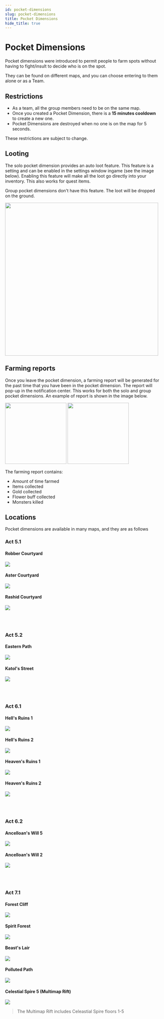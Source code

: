 ```yaml
---
id: pocket-dimensions
slug: pocket-dimensions
title: Pocket Dimensions 
hide_title: true
---
```


# Pocket Dimensions

Pocket dimensions were introduced to permit people to farm spots without having to fight/insult to decide who is on the spot.

They can be found on different maps, and you can choose entering to them alone or as a Team.

## Restrictions

- As a team, all the group members need to be on the same map.
- Once you created a Pocket Dimension, there is a **15 minutes cooldown** to create a new one.
- Pocket Dimensions are destroyed when no one is on the map for 5 seconds.

These restrictions are subject to change.

## Looting

The solo pocket dimension provides an auto loot feature. This feature is a setting and can be enabled in the settings window ingame (see the image below). Enabling this feature will make all the loot go directly into your inventory. This also works for quest items.

Group pocket dimensions don't have this feature. The loot will be dropped on the ground.

<img src="https://i.imgur.com/G9Y88BQ.png" height="500"/>


## Farming reports

Once you leave the pocket dimension, a farming report will be generated for the past time that you have been in the pocket dimension. The report will pop-up in the notification center. This works for both the solo and group pocket dimensions. An example of report is shown in the image below. 

<img src="https://i.imgur.com/1tWreB9.png" height="200"/> <img src="https://i.imgur.com/1sff2Xu.png" height="200"/>

The farming report contains:

- Amount of time farmed
- Items collected
- Gold collected
- Flower buff collected
- Monsters killed


## Locations
Pocket dimensions are available in many maps, and they are as follows

### Act 5.1

#### Robber Courtyard

![](https://i.imgur.com/YlE5dmY.png)

#### Aster Courtyard

![](https://i.imgur.com/SKPeVUU.png)

#### Rashid Courtyard

![](https://i.imgur.com/yVjEpjN.png)


<br></br>

### Act 5.2

#### Eastern Path

![](https://i.imgur.com/CAWrpcT.png)

#### Katol's Street

![](https://i.imgur.com/ZrxZq5l.png)


<br></br>

### Act 6.1

#### Hell's Ruins 1

![](https://i.imgur.com/s95plcd.png)

#### Hell's Ruins 2
![](https://i.imgur.com/X5s1tIX.png)

#### Heaven's Ruins 1
![](https://i.imgur.com/KssEri1.png)

#### Heaven's Ruins 2
![](https://i.imgur.com/QF31MtA.png)


<br></br>

### Act 6.2

#### Ancelloan's Will 5
![](https://i.imgur.com/IJcF6M9.png)

#### Ancelloan's Will 2
![](https://i.imgur.com/xs9BCuJ.png)


<br></br>

### Act 7.1

#### Forest Cliff
![](https://i.imgur.com/YnapVGt.png)

#### Spirit Forest 
![](https://i.imgur.com/4vRp14S.png)

#### Beast's Lair
![](https://i.imgur.com/L1aNGSB.png)

#### Polluted Path
![](https://i.imgur.com/M9bDGi4.png)

#### Celestial Spire 5 (Multimap Rift)
![](https://i.imgur.com/sEZQfQY.png)

> The Multimap Rift includes Celeastial Spire floors 1-5 